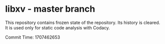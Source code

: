 # libxv - master branch

This repository contains frozen state of the repository.
Its history is cleared. It is used only for static code
analysis with Codacy.

Commit Time: 1707462653